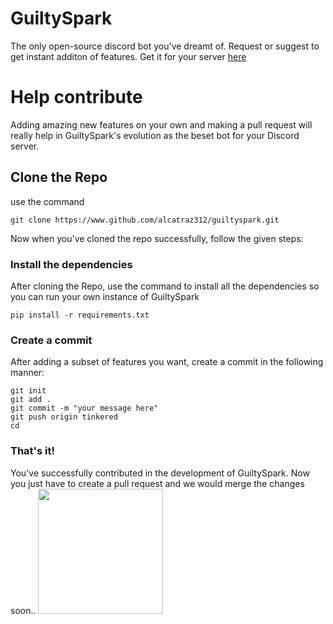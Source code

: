 # GuiltySpark

The only open-source discord bot you've dreamt of. Request or suggest to get instant additon of features. Get it for your server [here](https://www.youtube.com/watch?v=dQw4w9WgXcQ)

# Help contribute

Adding amazing new features on your own and making a pull request will really help in GuiltySpark's evolution as the beset bot for your Discord server.

## Clone the Repo

use the command
```
git clone https://www.github.com/alcatraz312/guiltyspark.git
```
Now when you've cloned the repo successfully, follow the given steps:

### Install the dependencies

After cloning the Repo, use the command to install all the dependencies so you can run your own instance of GuiltySpark
```
pip install -r requirements.txt
```

### Create a commit

After adding a subset of features you want, create a commit in the following manner:
```
git init
git add .
git commit -m "your message here"
git push origin tinkered
cd
```

### That's it!

You've successfully contributed in the development of GuiltySpark. Now you just have to create a pull request and we would merge the changes soon..
<img src = "https://mir-s3-cdn-cf.behance.net/project_modules/max_1200/98af6926164787.563508e845fb4.jpg" height = 200 width = 200 align = "Centre" />

